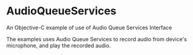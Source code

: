 # AudioQueueServices
An Objective-C example of use of Audio Queue Services Interface

The examples uses Audio Queue Services to record audio from device's microphone, and play the recorded audio.
